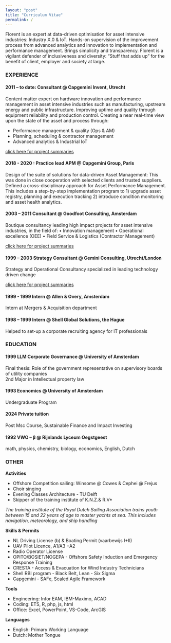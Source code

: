 ```yaml
---
layout: "post"
title: "Curriculum Vitae"
permalink: /
---
```

Florent is an expert at data-driven optimisation for asset intensive industries: Industry X.0 & IoT. Hands-on supervision of the improvement process from advanced analytics and innovation to implementation and performance management. Brings simplicity and transparency. Florent is a vigilant defender of inclusiveness and diversity: “Stuff that adds up” for the benefit of client, employer and society at large.

### EXPERIENCE
#### 2011 – to date: Consultant @ Capgemini Invent, Utrecht
Content matter expert on hardware innovation and performance management in asset intensive industries such as manufacturing, upstream energy and public infrastructure. Improving uptime and quality through equipment reliability and production control. Creating a near real-time view upon the state of the asset and process through:
 - Performance management & quality (Ops & AM)
 - Planning, scheduling & contractor management
 - Advanced analytics & Industrial IoT  
  
[click here for project summaries](https://fprisse.github.io/projects_invent)

#### 2018 - 2020 : Practice lead APM @ Capgemini Group, Paris
Design of the suite of solutions for data-driven Asset Management: This was done in close cooperation with selected clients and trusted suppliers. Defined a cross-disciplinary approach for Asset Performance Management. This includes a step-by-step implementation program to 1) upgrade asset registry, planning and execution tracking 2) introduce condition monitoring and asset health analytics.

#### 2003 – 2011 Consultant @ Goodfoot Consulting, Amsterdam
Boutique consultancy leading high impact projects for asset intensive industries, in the field of:
•	Innovation management
•	Operational excellence (OEE)
•	Field Service & Logistics (Contractor Management)  
  
[click here for project summaries](https://fprisse.github.io/projects_goodfoot)

#### 1999 – 2003 Strategy Consultant @ Gemini Consulting, Utrecht/London
Strategy and Operational Consultancy specialized in leading technology driven change  
  
[click here for project summaries](https://fprisse.github.io/projects_gemini)

#### 1999 - 1999 Intern @ Allen & Overy, Amsterdam
Intern at Mergers & Acquisition department

#### 1998 – 1999 Intern @ Shell Global Solutions, the Hague
Helped to set-up a corporate recruiting agency for IT professionals

### EDUCATION
#### 1999 LLM Corporate Governance @ University of Amsterdam
Final thesis: Role of the government representative on supervisory boards of utility companies  
2nd Major in Intellectual property law  

#### 1993 Economics @ University of Amsterdam
Undergraduate Program

#### 2024 Private tuition
Post Msc Course, Sustainable Finance and Impact Investing

#### 1992 VWO – β @ Rijnlands Lyceum Oegstgeest
math, physics, chemistry, biology, economics, English, Dutch

### OTHER
**Activities**
 - Offshore Competition sailing: Winsome @ Cowes & Cephei @ Frejus
 - Choir singing
 - Evening Classes Architecture - TU Delft
 - Skipper of the training institute of K.N.Z.& R.V*  

*The training institute of the Royal Dutch Sailing Association trains youth between 15 and 22 years of age to master yachts at sea. This includes navigation, meteorology, and ship handling*

**Skills & Permits**  
 - NL Driving License (b) & Boating Permit (vaarbewijs I+II)
 - UAV Pilot Licence, A1/A3 +A2
 - Radio Operator License
 - OPITO/BOSIET/NOGEPA - Offshore Safety Induction and Emergency Response Training
 - CRESTA - Access & Evacuation for Wind Industry Technicians
 - Shell RBI program - Black Belt, Lean - Six Sigma
 - Capgemini - SAFe, Scaled Agile Framework

**Tools**
 - Engineering: Infor EAM, IBM-Maximo, ACAD
 - Coding: ETS, R, php, js, html
 - Office: Excel, PowerPoint, VS-Code, ArcGIS

**Languages**
 - English: Primary Working Language
 - Dutch: Mother Tongue
